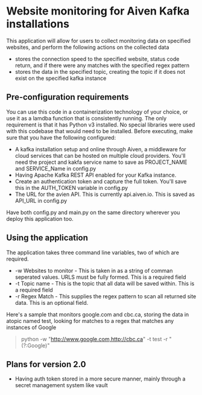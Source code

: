 Website monitoring for Aiven Kafka installations
================================================

This application will allow for users to collect monitoring data on specified websites, and perform the following actions on the collected data

- stores the connection speed to the specified website, status code return, and if there were any matches with the specified regex pattern
- stores the data in the specified topic, creating the topic if it does not exist on the specified kafka instance

Pre-configuration requirements
------------------------------

You can use this code in a containerization technology of your choice, or use it as a lamdba function that is consistently running. The only requirement 
is that it has Python v3 installed. No special libraries were used with this codebase that would need to be installed. Before executing, make sure that 
you have the following configured:

- A kafka installation setup and online through Aiven, a middleware for cloud services that can be hosted on multiple cloud providers. You'll need the project and kakfa service name to save as PROJECT_NAME and SERVICE_Name in config.py
- Having Apache Kafka REST API enabled for your Kafka instance. 
- Create an authentication token and capture the full token. You'll save this in the AUTH_TOKEN variable in config.py
- The URL for the avien API. This is currently api.aiven.io. This is saved as API_URL in config.py

Have both config.py and main.py on the same directory wherever you deploy this application too.

Using the application
---------------------

The application takes three command line variables, two of which are required.

- -w Websites to monitor - This is taken in as a string of comman seperated values. URLS must be fully formed. This is a required field
- -t Topic name - This is the topic that all data will be saved within. This is a required field
- -r Regex Match - This supplies the regex pattern to scan all returned site data. This is an optional field.

Here's a sample that monitors google.com and cbc.ca, storing the data in atopic named test, looking for matches to a regex that matches any instances of Google

> python -w "http://www.google.com,http://cbc.ca" -t test -r "(?:Google)"

Plans for version 2.0
---------------------

- Having auth token stored in a more secure manner, mainly through a secret management system like vault

